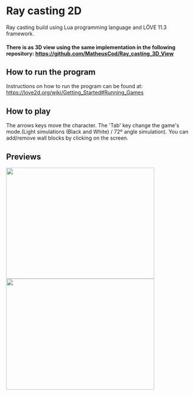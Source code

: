 # Ray casting 2D
Ray casting build using Lua programming language and LÖVE 11.3 framework.

#### There is as 3D view using the same implementation in the following repository: https://github.com/MatheusCod/Ray_casting_3D_View

## How to run the program
Instructions on how to run the program can be found at: https://love2d.org/wiki/Getting_Started#Running_Games

## How to play
The arrows keys move the character. The 'Tab' key change the game's mode.(Light simulations (Black and White) / 72º angle simulation).
You can add/remove wall blocks by clicking on the screen.

## Previews
<p>
  <img src="https://github.com/MatheusCod/Ray_casting_2D/blob/master/preview1.gif" width="400" height="300">
  <img src="https://github.com/MatheusCod/Ray_casting_2D/blob/master/preview2.gif" width="400" height="300">
</p>
